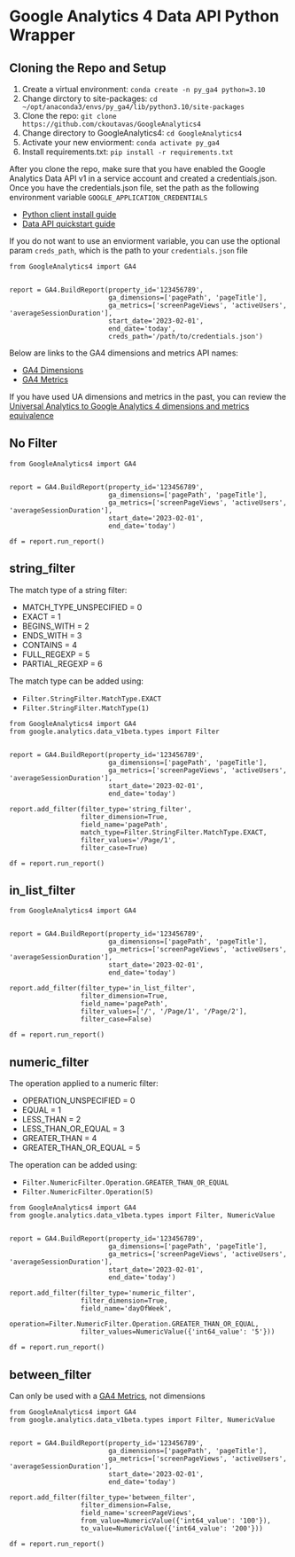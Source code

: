 # Google Analytics 4 Data API Python Wrapper
## Cloning the Repo and Setup
1. Create a virtual environment: `conda create -n py_ga4 python=3.10`
2. Change dirctory to site-packages: `cd ~/opt/anaconda3/envs/py_ga4/lib/python3.10/site-packages`
3. Clone the repo: `git clone https://github.com/ckoutavas/GoogleAnalytics4`
4. Change directory to GoogleAnalytics4: `cd GoogleAnalytics4`
5. Activate your new enviorment: `conda activate py_ga4`
6. Install requirements.txt: `pip install -r requirements.txt`

After you clone the repo, make sure that you have enabled the Google Analytics Data API v1 in a service account and created a credentials.json. Once you have the credentials.json file, set the path as the following environment variable `GOOGLE_APPLICATION_CREDENTIALS`

 - [Python client install guide](https://github.com/googleapis/python-analytics-data#installation)
 - [Data API quickstart guide](https://developers.google.com/analytics/devguides/reporting/data/v1/quickstart-client-libraries)

If you do not want to use an enviorment variable, you can use the optional param `creds_path`, which is the path to your `credentials.json` file

```
from GoogleAnalytics4 import GA4


report = GA4.BuildReport(property_id='123456789',
                         ga_dimensions=['pagePath', 'pageTitle'],
                         ga_metrics=['screenPageViews', 'activeUsers', 'averageSessionDuration'],
                         start_date='2023-02-01',
                         end_date='today',
                         creds_path='/path/to/credentials.json')
```

Below are links to the GA4 dimensions and metrics API names:

 - [GA4 Dimensions](https://developers.google.com/analytics/devguides/reporting/data/v1/api-schema#dimensions)
 - [GA4 Metrics](https://developers.google.com/analytics/devguides/reporting/data/v1/api-schema#metrics)

If you have used UA dimensions and metrics in the past, you can review the [Universal Analytics to Google Analytics 4 dimensions and metrics equivalence](https://developers.google.com/analytics/devguides/migration/api/reporting-ua-to-ga4-dims-mets)

## No Filter

```
from GoogleAnalytics4 import GA4


report = GA4.BuildReport(property_id='123456789',
                         ga_dimensions=['pagePath', 'pageTitle'],
                         ga_metrics=['screenPageViews', 'activeUsers', 'averageSessionDuration'],
                         start_date='2023-02-01',
                         end_date='today')

df = report.run_report()

```

## string_filter

The match type of a string filter:
 - MATCH_TYPE_UNSPECIFIED = 0
 - EXACT = 1
 - BEGINS_WITH = 2
 - ENDS_WITH = 3
 - CONTAINS = 4
 - FULL_REGEXP = 5
 - PARTIAL_REGEXP = 6
 
 The match type can be added using: 
  - `Filter.StringFilter.MatchType.EXACT`
  - `Filter.StringFilter.MatchType(1)`

```
from GoogleAnalytics4 import GA4
from google.analytics.data_v1beta.types import Filter


report = GA4.BuildReport(property_id='123456789',
                         ga_dimensions=['pagePath', 'pageTitle'],
                         ga_metrics=['screenPageViews', 'activeUsers', 'averageSessionDuration'],
                         start_date='2023-02-01',
                         end_date='today')

report.add_filter(filter_type='string_filter',
                  filter_dimension=True,
                  field_name='pagePath',
                  match_type=Filter.StringFilter.MatchType.EXACT,
                  filter_values='/Page/1',
                  filter_case=True)

df = report.run_report()

```

## in_list_filter

```
from GoogleAnalytics4 import GA4


report = GA4.BuildReport(property_id='123456789',
                         ga_dimensions=['pagePath', 'pageTitle'],
                         ga_metrics=['screenPageViews', 'activeUsers', 'averageSessionDuration'],
                         start_date='2023-02-01',
                         end_date='today')

report.add_filter(filter_type='in_list_filter',
                  filter_dimension=True,
                  field_name='pagePath',
                  filter_values=['/', '/Page/1', '/Page/2'],
                  filter_case=False)

df = report.run_report()

```

## numeric_filter

The operation applied to a numeric filter:
 - OPERATION_UNSPECIFIED = 0
 - EQUAL = 1
 - LESS_THAN = 2
 - LESS_THAN_OR_EQUAL = 3
 - GREATER_THAN = 4
 - GREATER_THAN_OR_EQUAL = 5
 
 The operation can be added using:
  - `Filter.NumericFilter.Operation.GREATER_THAN_OR_EQUAL`
  - `Filter.NumericFilter.Operation(5)`

```
from GoogleAnalytics4 import GA4
from google.analytics.data_v1beta.types import Filter, NumericValue


report = GA4.BuildReport(property_id='123456789',
                         ga_dimensions=['pagePath', 'pageTitle'],
                         ga_metrics=['screenPageViews', 'activeUsers', 'averageSessionDuration'],
                         start_date='2023-02-01',
                         end_date='today')

report.add_filter(filter_type='numeric_filter',
                  filter_dimension=True,
                  field_name='dayOfWeek',
                  operation=Filter.NumericFilter.Operation.GREATER_THAN_OR_EQUAL,
                  filter_values=NumericValue({'int64_value': '5'}))

df = report.run_report()

```

## between_filter
Can only be used with a [GA4 Metrics](https://developers.google.com/analytics/devguides/reporting/data/v1/api-schema#metrics), not dimensions

```
from GoogleAnalytics4 import GA4
from google.analytics.data_v1beta.types import Filter, NumericValue


report = GA4.BuildReport(property_id='123456789',
                         ga_dimensions=['pagePath', 'pageTitle'],
                         ga_metrics=['screenPageViews', 'activeUsers', 'averageSessionDuration'],
                         start_date='2023-02-01',
                         end_date='today')

report.add_filter(filter_type='between_filter',
                  filter_dimension=False,
                  field_name='screenPageViews',
                  from_value=NumericValue({'int64_value': '100'}),
                  to_value=NumericValue({'int64_value': '200'}))

df = report.run_report()
```
